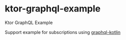 # ktor-graphql-example

Ktor GraphQL Example

Support example for subscriptions using [graphql-kotlin](https://github.com/ExpediaGroup/graphql-kotlin/)
